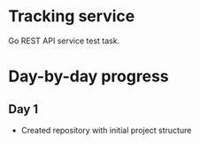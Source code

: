 # Tracking service
Go REST API service test task.

# Day-by-day progress
## Day 1
- Created repository with initial project structure
